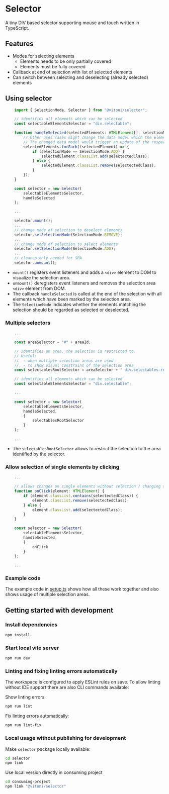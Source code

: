 # Selector

A tiny DIV based selector supporting mouse and touch written in TypeScript.

## Features

* Modes for selecting elements
  * Elements needs to be only partially covered
  * Elements must be fully covered
* Callback at end of selection with list of selected elements
* Can switch between selecting and deselecting (already selected) elements

## Using selector

```typescript
    import { SelectionMode, Selector } from "@vitoni/selector";

    // identifies all elements which can be selected
    const selectableElementsSelector = "div.selectable";

    function handleSelected(selectedElements: HTMLElement[], selectionMode: SelectionMode) {
        // Other uses cases might change the data model which the elements visualize instead of the elements themselves.
        // The changed data model would trigger an update of the respective elements indirectly.
        selectedElements.forEach((selectedElement) => {
            if (selectionMode == SelectionMode.ADD) {
                selectedElement.classList.add(selectectedClass);
            } else {
                selectedElement.classList.remove(selectectedClass);
            }
        });
    }

    const selector = new Selector(
        selectableElementsSelector,
        handleSelected
    );

    ...

    selector.mount();
    ...
    // change mode of selection to deselect elements
    selector.setSelectionMode(SelectionMode.REMOVE);
    ...
    // change mode of selection to select elements
    selector.setSelectionMode(SelectionMode.ADD);
    ...
    // cleanup only needed for SPA
    selector.unmount();
```

* `mount()` registers event listeners and adds a `<div>` element to DOM to visualize the selection area.
* `unmount()` deregisters event listeners and removes the selection area `<div>` element from DOM.
* The callback `handleSelected` is called at the end of the selection with all elements which have been marked by the selection area.
* The `SelectionMode` indicates whether the elements matching the selection should be regarded as selected or deselected.

### Multiple selectors

```typescript
    ...

    const areaSelector = "#" + areaId;

    // Identifies an area, the selection is restricted to.
    // Useful:
    //  - when multiple selection areas are used
    //  - to show visual constrains of the selection area
    const selectablesRootSelector = areaSelector + " div.selectables-root";

    // identifies all elements which can be selected
    const selectableElementsSelector = "div.selectable";

    ...

    const selector = new Selector(
        selectableElementsSelector,
        handleSelected,
        {
            selectablesRootSelector
        }
    );

    ...
```

* The `selectablesRootSelector` allows to restrict the selection to the area identified by the selector.

### Allow selection of single elements by clicking

```typescript
    ...

    // allows changes on single elements without selection / changing the selection mode
    function onClick(element: HTMLElement) {
        if (element.classList.contains(selectectedClass)) {
            element.classList.remove(selectectedClass);
        } else {
            element.classList.add(selectectedClass);
        }
    }

    const selector = new Selector(
        selectableElementsSelector,
        handleSelected,
        {
            onClick
        }
    );

    ...
```


### Example code

The example code in [setup.ts](example/setup.ts) shows how all these work together and also shows usage of multiple selection areas.

## Getting started with development

### Install dependencies

```sh
npm install
```

### Start local vite server

```sh
npm run dev
```

### Linting and fixing linting errors automatically

The workspace is configured to apply ESLint rules on save.
To allow linting without IDE support there are also CLI commands available:

Show linting errors:

```sh
npm run lint
```

Fix linting errors automatically:

```sh
npm run lint-fix
```

### Local usage without publishing for development

Make `selector` package locally available:

```sh
cd selector
npm link
```

Use local version directly in consuming project

```sh
cd consuming-project
npm link "@vitoni/selector"
```
